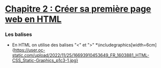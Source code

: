 # [Chapitre 2 : Créer sa première page web en HTML](https://openclassrooms.com/fr/courses/1603881-creez-votre-site-web-avec-html5-et-css3/8061261-creez-votre-premiere-page-web-en-html)

### Les balises

* En HTML on utilise des balises "<" et ">"
*\includegraphics[width=6cm]{https://user.oc-static.com/upload/2022/11/25/16693910453649_FR_1603881_HTML-CSS_Static-Graphics_p1c3-1.jpg}
